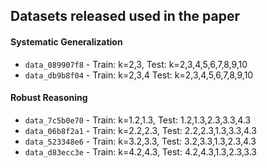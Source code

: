 ## Datasets released used in the paper

#### Systematic Generalization

- `data_089907f8` - Train: k=2,3, Test: k=2,3,4,5,6,7,8,9,10
- `data_db9b8f04` - Train: k=2,3,4 Test: k=2,3,4,5,6,7,8,9,10

#### Robust Reasoning

- `data_7c5b0e70` - Train: k=1.2,1.3, Test: 1.2,1.3,2.3,3.3,4.3
- `data_06b8f2a1` - Train: k=2.2,2.3, Test: 2.2,2.3,1.3,3.3,4.3
- `data_523348e6` - Train: k=3.2,3.3, Test: 3.2,3.3,1.3,2.3,4.3
- `data_d83ecc3e` - Train: k=4.2,4.3, Test: 4.2,4.3,1.3,2.3,3.3

